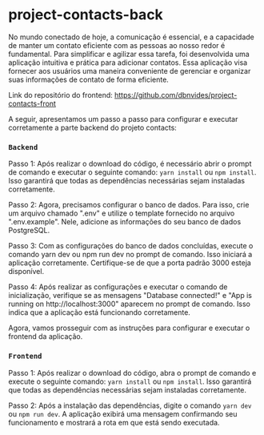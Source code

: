 # project-contacts-back


No mundo conectado de hoje, a comunicação é essencial, e a capacidade de manter um contato eficiente com as pessoas ao nosso redor é fundamental. Para simplificar e agilizar essa tarefa, foi desenvolvida uma aplicação intuitiva e prática para adicionar contatos. Essa aplicação visa fornecer aos usuários uma maneira conveniente de gerenciar e organizar suas informações de contato de forma eficiente.

Link do repositório do frontend: https://github.com/dbnvides/project-contacts-front

A seguir, apresentamos um passo a passo para configurar e executar corretamente a parte backend do projeto contacts:

### `Backend`

Passo 1:
Após realizar o download do código, é necessário abrir o prompt de comando e executar o seguinte comando: `yarn install` ou `npm install`. Isso garantirá que todas as dependências necessárias sejam instaladas corretamente.

Passo 2:
Agora, precisamos configurar o banco de dados. Para isso, crie um arquivo chamado ".env" e utilize o template fornecido no arquivo ".env.example". Nele, adicione as informações do seu banco de dados PostgreSQL.

Passo 3:
Com as configurações do banco de dados concluídas, execute o comando yarn dev ou npm run dev no prompt de comando. Isso iniciará a aplicação corretamente. Certifique-se de que a porta padrão 3000 esteja disponível.

Passo 4:
Após realizar as configurações e executar o comando de inicialização, verifique se as mensagens "Database connected!" e "App is running on http://localhost:3000" aparecem no prompt de comando. Isso indica que a aplicação está funcionando corretamente.

Agora, vamos prosseguir com as instruções para configurar e executar o frontend da aplicação.

### `Frontend`

Passo 1:
Após realizar o download do código, abra o prompt de comando e execute o seguinte comando: `yarn install` ou `npm install`. Isso garantirá que todas as dependências necessárias sejam instaladas corretamente.

Passo 2:
Após a instalação das dependências, digite o comando `yarn dev` ou `npm run dev`. A aplicação exibirá uma mensagem confirmando seu funcionamento e mostrará a rota em que está sendo executada.
